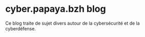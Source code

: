 # cyber.papaya.bzh blog

Ce blog traite de sujet divers autour de la cybersécurité et de la cyberdéfense.
